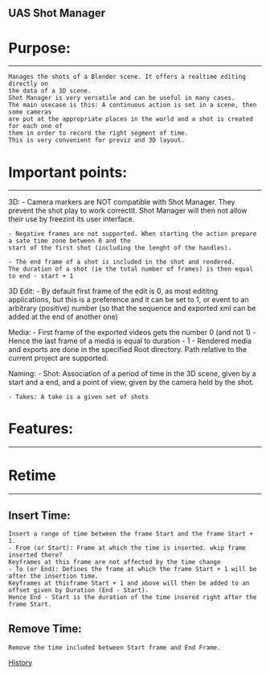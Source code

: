

UAS Shot Manager
-------------------------------------------------------------

# Purpose:
--------

	Manages the shots of a Blender scene. It offers a realtime editing directly on
	the data of a 3D scene.
	Shot Manager is very versatile and can be useful in many cases.
	The main usecase is this: A continuous action is set in a scene, then some cameras
	are put at the appropriate places in the world and a shot is created for each one of
	them in order to record the right segment of time.
	This is very convenient for previz and 3D layout.


# Important points:
-------------------



3D:
	- Camera markers are NOT compatible with Shot Manager. They prevent the shot play to work correctlt.
	Shot Manager will then not allow their use by freezint its user interface.

	- Negative frames are not supported. When starting the action prepare a sate time zone between 0 and the
	start of the first shot (including the lenght of the handles).

	- The end frame of a shot is included in the shot and rendered.
	The duration of a shot (ie the total number of frames) is then equal to end - start + 1

3D Edit:
	- By default first frame of the edit is 0, as most edititng applications, but this is a preference and it can
	be set to 1, or event to an arbitrary (positive) number (so that the sequence and exported xml can be added
	at the end of another one)

Media:
	- First frame of the exported videos gets the number 0 (and not 1)
	- Hence the last frame of a media is equal to duration - 1
	- Rendered media and exports are done in the specified Root directory. Path relative to the current project are
	supported.



Naming:
	- Shot: Association of a period of time in the 3D scene, given by a start and a end, and a point of view, given
	by the camera held by the shot.


	- Takes: A take is a given set of shots
# Features:
---------

# Retime
---------

## Insert Time:
	Insert a range of time between the frame Start and the frame Start + 1.
	- From (or Start): Frame at which the time is inserted. wkip frame inserted there?
	Keyframes at this frame are not affected by the time change
	- To (or End): Defines the frame at which the frame Start + 1 will be after the insertion time.
	Keyframes at thisframe Start + 1 and above will then be added to an offset given by Duration (End - Start).
	Hence End - Start is the duration of the time insered right after the frame Start.

## Remove Time:
	Remove the time included between Start frame and End Frame.


[History](./CHANGELOG.md)
